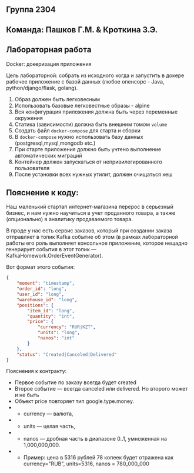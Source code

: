 ## Группа 2304 
## Команда: Пашков Г.М. & Кроткина З.Э.

## Лабораторная работа
Docker: докеризация приложения

Цель лабораторной: собрать из исходного когда и запустить в докере рабочее приложение с базой данных (любое опенсорс - Java, python/django/flask, golang).

1. Образ должен быть легковесным
2. Использовать базовые легковестные образы - alpine
3. Вся конфигурация приложения должна быть через переменные окружения
4. Статика (зависимости) должна быть внешним томом `volume`
5. Создать файл `docker-compose` для старта и сборки
6. В `docker-compose` нужно использовать базу данных (postgresql,mysql,mongodb etc.)
7. При старте приложения должно быть учтено выполнение автоматических миграций
8. Контейнер должен запускаться от непривилегированного пользователя
9. После установки всех нужных утилит, должен очищаться кеш

## Пояснение к коду:
Наш маленький стартап интернет-магазина перерос в серьезный бизнес, и нам нужно научиться в учет проданного товара, а также (опционально) в аналитику продаваемого товара.

В проде у нас есть сервис заказов, который при создании заказа отправляет в топик Kafka событие об этом (в рамках лабораторной работы его роль выполняет консольное приложение, которое нещадно генерирует события в этот топик — KafkaHomework.OrderEventGenerator).

Вот формат этого события:
```json
{
    "moment": "timestamp",
    "order_id": "long",
    "user_id": "long",
    "warehouse_id": "long",
    "positions": {
        "item_id": "long",
        "quantity": "int",
        "price": {
            "currency": "RUR|KZT",
            "units": "long",
            "nanos": "int"
        }
    },
    "status": "Created|Canceled|Delivered"
}
```

Пояснения к контракту:
* Первое событие по заказу всегда будет created
* Второе событие — всегда canceled или delivered. Но второго может и не быть
* Объект price повторяет тип google.type.money.
 * * currency — валюта,
 * * units — целая часть,
 * * nanos — дробная часть в диапазоне 0..1, умноженная на 1,000,000,000.
 * * Пример: цена в 5316 рублей 78 копеек будет отражена как currency="RUB", units=5316, nanos = 780_000_000

